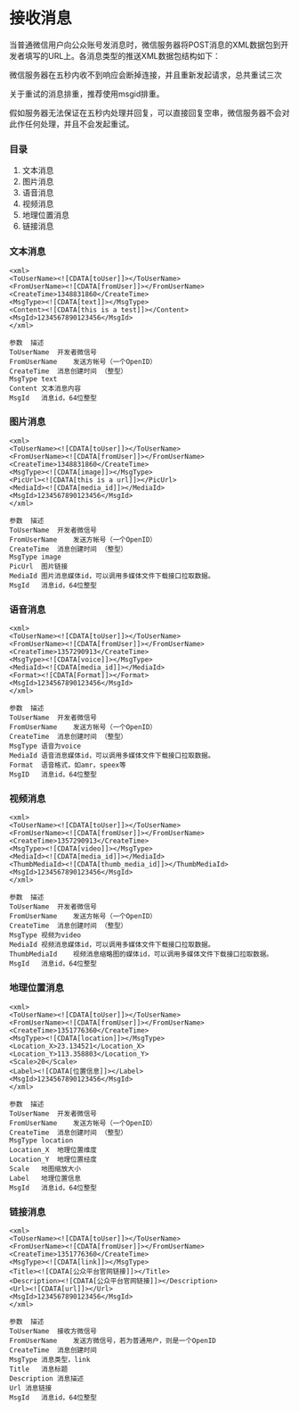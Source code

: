 接收消息
=======

当普通微信用户向公众账号发消息时，微信服务器将POST消息的XML数据包到开发者填写的URL上。各消息类型的推送XML数据包结构如下：

微信服务器在五秒内收不到响应会断掉连接，并且重新发起请求，总共重试三次

关于重试的消息排重，推荐使用msgid排重。

假如服务器无法保证在五秒内处理并回复，可以直接回复空串，微信服务器不会对此作任何处理，并且不会发起重试。

### 目录

1. 文本消息
2. 图片消息
3. 语音消息
4. 视频消息
5. 地理位置消息
6. 链接消息

### 文本消息

    <xml>
    <ToUserName><![CDATA[toUser]]></ToUserName>
    <FromUserName><![CDATA[fromUser]]></FromUserName> 
    <CreateTime>1348831860</CreateTime>
    <MsgType><![CDATA[text]]></MsgType>
    <Content><![CDATA[this is a test]]></Content>
    <MsgId>1234567890123456</MsgId>
    </xml>

    参数	描述
    ToUserName	开发者微信号
    FromUserName	发送方帐号（一个OpenID）
    CreateTime	消息创建时间 （整型）
    MsgType	text
    Content	文本消息内容
    MsgId	消息id，64位整型

### 图片消息

    <xml>
    <ToUserName><![CDATA[toUser]]></ToUserName>
    <FromUserName><![CDATA[fromUser]]></FromUserName>
    <CreateTime>1348831860</CreateTime>
    <MsgType><![CDATA[image]]></MsgType>
    <PicUrl><![CDATA[this is a url]]></PicUrl>
    <MediaId><![CDATA[media_id]]></MediaId>
    <MsgId>1234567890123456</MsgId>
    </xml>
    
    参数	描述
    ToUserName	开发者微信号
    FromUserName	发送方帐号（一个OpenID）
    CreateTime	消息创建时间 （整型）
    MsgType	image
    PicUrl	图片链接
    MediaId	图片消息媒体id，可以调用多媒体文件下载接口拉取数据。
    MsgId	消息id，64位整型

### 语音消息

    <xml>
    <ToUserName><![CDATA[toUser]]></ToUserName>
    <FromUserName><![CDATA[fromUser]]></FromUserName>
    <CreateTime>1357290913</CreateTime>
    <MsgType><![CDATA[voice]]></MsgType>
    <MediaId><![CDATA[media_id]]></MediaId>
    <Format><![CDATA[Format]]></Format>
    <MsgId>1234567890123456</MsgId>
    </xml>

    参数	描述
    ToUserName	开发者微信号
    FromUserName	发送方帐号（一个OpenID）
    CreateTime	消息创建时间 （整型）
    MsgType	语音为voice
    MediaId	语音消息媒体id，可以调用多媒体文件下载接口拉取数据。
    Format	语音格式，如amr，speex等
    MsgID	消息id，64位整型

### 视频消息

    <xml>
    <ToUserName><![CDATA[toUser]]></ToUserName>
    <FromUserName><![CDATA[fromUser]]></FromUserName>
    <CreateTime>1357290913</CreateTime>
    <MsgType><![CDATA[video]]></MsgType>
    <MediaId><![CDATA[media_id]]></MediaId>
    <ThumbMediaId><![CDATA[thumb_media_id]]></ThumbMediaId>
    <MsgId>1234567890123456</MsgId>
    </xml>

    参数	描述
    ToUserName	开发者微信号
    FromUserName	发送方帐号（一个OpenID）
    CreateTime	消息创建时间 （整型）
    MsgType	视频为video
    MediaId	视频消息媒体id，可以调用多媒体文件下载接口拉取数据。
    ThumbMediaId	视频消息缩略图的媒体id，可以调用多媒体文件下载接口拉取数据。
    MsgId	消息id，64位整型

### 地理位置消息

    <xml>
    <ToUserName><![CDATA[toUser]]></ToUserName>
    <FromUserName><![CDATA[fromUser]]></FromUserName>
    <CreateTime>1351776360</CreateTime>
    <MsgType><![CDATA[location]]></MsgType>
    <Location_X>23.134521</Location_X>
    <Location_Y>113.358803</Location_Y>
    <Scale>20</Scale>
    <Label><![CDATA[位置信息]]></Label>
    <MsgId>1234567890123456</MsgId>
    </xml> 

    参数	描述
    ToUserName	开发者微信号
    FromUserName	发送方帐号（一个OpenID）
    CreateTime	消息创建时间 （整型）
    MsgType	location
    Location_X	地理位置维度
    Location_Y	地理位置经度
    Scale	地图缩放大小
    Label	地理位置信息
    MsgId	消息id，64位整型

### 链接消息

    <xml>
    <ToUserName><![CDATA[toUser]]></ToUserName>
    <FromUserName><![CDATA[fromUser]]></FromUserName>
    <CreateTime>1351776360</CreateTime>
    <MsgType><![CDATA[link]]></MsgType>
    <Title><![CDATA[公众平台官网链接]]></Title>
    <Description><![CDATA[公众平台官网链接]]></Description>
    <Url><![CDATA[url]]></Url>
    <MsgId>1234567890123456</MsgId>
    </xml> 

    参数	描述
    ToUserName	接收方微信号
    FromUserName	发送方微信号，若为普通用户，则是一个OpenID
    CreateTime	消息创建时间
    MsgType	消息类型，link
    Title	消息标题
    Description	消息描述
    Url	消息链接
    MsgId	消息id，64位整型
